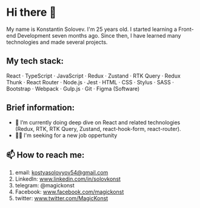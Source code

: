 # Hi there 👋

My name is Konstantin Solovev. I'm 25 years old.
I started learning a Front-end Development seven months ago. Since then, I have learned many technologies and made several projects.


## My tech stack:

React · TypeScript · JavaScript · Redux · Zustand · RTK Query · Redux Thunk · React Router · Node.js · Jest · HTML · CSS · Stylus · SASS · Bootstrap · Webpack · Gulp.js · Git · Figma (Software)


## Brief information:

- 🌱 I’m currently doing deep dive on React and related technologies (Redux, RTK, RTK Query, Zustand, react-hook-form, react-router).
- 🧑‍💼 I'm seeking for a new job oppertunity


## 📫 How to reach me:

1) email: kostyasolovyov54@gmail.com
2) LinkedIn: www.linkedin.com/in/solovkonst
3) telegram: @magickonst
4) Facebook: www.facebook.com/magickonst
5) twitter: www.twitter.com/MagicKonst

